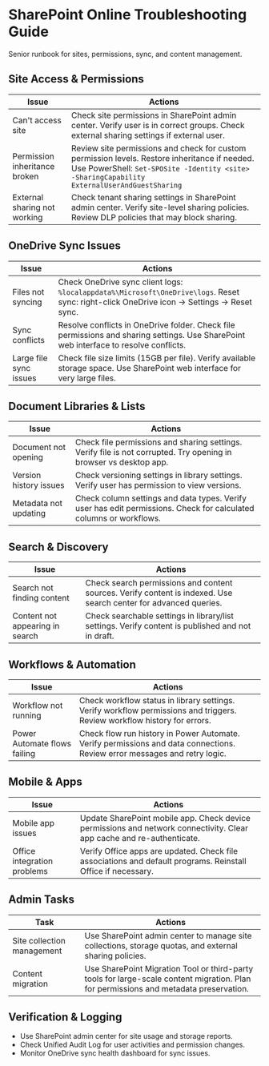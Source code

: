 # SharePoint Online Troubleshooting Guide

Senior runbook for sites, permissions, sync, and content management.

## Site Access & Permissions

| Issue | Actions |
|------|---------|
| Can't access site | Check site permissions in SharePoint admin center. Verify user is in correct groups. Check external sharing settings if external user. |
| Permission inheritance broken | Review site permissions and check for custom permission levels. Restore inheritance if needed. Use PowerShell: `Set-SPOSite -Identity <site> -SharingCapability ExternalUserAndGuestSharing` |
| External sharing not working | Check tenant sharing settings in SharePoint admin center. Verify site-level sharing policies. Review DLP policies that may block sharing. |

## OneDrive Sync Issues

| Issue | Actions |
|------|---------|
| Files not syncing | Check OneDrive sync client logs: `%localappdata%\Microsoft\OneDrive\logs`. Reset sync: right-click OneDrive icon → Settings → Reset sync. |
| Sync conflicts | Resolve conflicts in OneDrive folder. Check file permissions and sharing settings. Use SharePoint web interface to resolve conflicts. |
| Large file sync issues | Check file size limits (15GB per file). Verify available storage space. Use SharePoint web interface for very large files. |

## Document Libraries & Lists

| Issue | Actions |
|------|---------|
| Document not opening | Check file permissions and sharing settings. Verify file is not corrupted. Try opening in browser vs desktop app. |
| Version history issues | Check versioning settings in library settings. Verify user has permission to view versions. |
| Metadata not updating | Check column settings and data types. Verify user has edit permissions. Check for calculated columns or workflows. |

## Search & Discovery

| Issue | Actions |
|------|---------|
| Search not finding content | Check search permissions and content sources. Verify content is indexed. Use search center for advanced queries. |
| Content not appearing in search | Check searchable settings in library/list settings. Verify content is published and not in draft. |

## Workflows & Automation

| Issue | Actions |
|------|---------|
| Workflow not running | Check workflow status in library settings. Verify workflow permissions and triggers. Review workflow history for errors. |
| Power Automate flows failing | Check flow run history in Power Automate. Verify permissions and data connections. Review error messages and retry logic. |

## Mobile & Apps

| Issue | Actions |
|------|---------|
| Mobile app issues | Update SharePoint mobile app. Check device permissions and network connectivity. Clear app cache and re-authenticate. |
| Office integration problems | Verify Office apps are updated. Check file associations and default programs. Reinstall Office if necessary. |

## Admin Tasks

| Task | Actions |
|------|---------|
| Site collection management | Use SharePoint admin center to manage site collections, storage quotas, and external sharing policies. |
| Content migration | Use SharePoint Migration Tool or third-party tools for large-scale content migration. Plan for permissions and metadata preservation. |

## Verification & Logging

- Use SharePoint admin center for site usage and storage reports.
- Check Unified Audit Log for user activities and permission changes.
- Monitor OneDrive sync health dashboard for sync issues.
